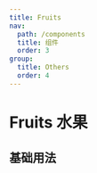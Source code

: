 ```yaml
---
title: Fruits
nav:
  path: /components
  title: 组件
  order: 3
group:
  title: Others
  order: 4
---
```


# Fruits 水果

## 基础用法

<code src="./demo/basic.tsx" />